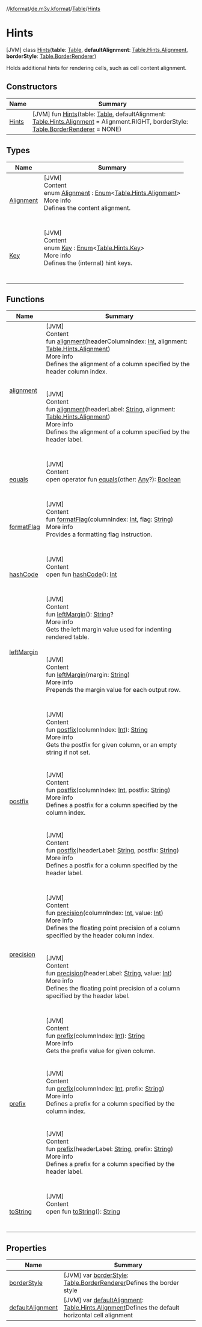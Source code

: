 //[kformat](../../../index.md)/[de.m3y.kformat](../../index.md)/[Table](../index.md)/[Hints](index.md)



# Hints  
 [JVM] class [Hints](index.md)(**table**: [Table](../index.md), **defaultAlignment**: [Table.Hints.Alignment](-alignment/index.md), **borderStyle**: [Table.BorderRenderer](../-border-renderer/index.md))

Holds additional hints for rendering cells, such as cell content alignment.

   


## Constructors  
  
|  Name|  Summary| 
|---|---|
| <a name="de.m3y.kformat/Table.Hints/Hints/#de.m3y.kformat.Table#de.m3y.kformat.Table.Hints.Alignment#de.m3y.kformat.Table.BorderRenderer/PointingToDeclaration/"></a>[Hints](-hints.md)| <a name="de.m3y.kformat/Table.Hints/Hints/#de.m3y.kformat.Table#de.m3y.kformat.Table.Hints.Alignment#de.m3y.kformat.Table.BorderRenderer/PointingToDeclaration/"></a> [JVM] fun [Hints](-hints.md)(table: [Table](../index.md), defaultAlignment: [Table.Hints.Alignment](-alignment/index.md) = Alignment.RIGHT, borderStyle: [Table.BorderRenderer](../-border-renderer/index.md) = NONE)   <br>


## Types  
  
|  Name|  Summary| 
|---|---|
| <a name="de.m3y.kformat/Table.Hints.Alignment///PointingToDeclaration/"></a>[Alignment](-alignment/index.md)| <a name="de.m3y.kformat/Table.Hints.Alignment///PointingToDeclaration/"></a>[JVM]  <br>Content  <br>enum [Alignment](-alignment/index.md) : [Enum](https://kotlinlang.org/api/latest/jvm/stdlib/kotlin/-enum/index.html)<[Table.Hints.Alignment](-alignment/index.md)>   <br>More info  <br>Defines the content alignment.  <br><br><br>
| <a name="de.m3y.kformat/Table.Hints.Key///PointingToDeclaration/"></a>[Key](-key/index.md)| <a name="de.m3y.kformat/Table.Hints.Key///PointingToDeclaration/"></a>[JVM]  <br>Content  <br>enum [Key](-key/index.md) : [Enum](https://kotlinlang.org/api/latest/jvm/stdlib/kotlin/-enum/index.html)<[Table.Hints.Key](-key/index.md)>   <br>More info  <br>Defines the (internal) hint keys.  <br><br><br>


## Functions  
  
|  Name|  Summary| 
|---|---|
| <a name="de.m3y.kformat/Table.Hints/alignment/#kotlin.Int#de.m3y.kformat.Table.Hints.Alignment/PointingToDeclaration/"></a>[alignment](alignment.md)| <a name="de.m3y.kformat/Table.Hints/alignment/#kotlin.Int#de.m3y.kformat.Table.Hints.Alignment/PointingToDeclaration/"></a>[JVM]  <br>Content  <br>fun [alignment](alignment.md)(headerColumnIndex: [Int](https://kotlinlang.org/api/latest/jvm/stdlib/kotlin/-int/index.html), alignment: [Table.Hints.Alignment](-alignment/index.md))  <br>More info  <br>Defines the alignment of a column specified by the header column index.  <br><br><br>[JVM]  <br>Content  <br>fun [alignment](alignment.md)(headerLabel: [String](https://kotlinlang.org/api/latest/jvm/stdlib/kotlin/-string/index.html), alignment: [Table.Hints.Alignment](-alignment/index.md))  <br>More info  <br>Defines the alignment of a column specified by the header label.  <br><br><br>
| <a name="kotlin/Any/equals/#kotlin.Any?/PointingToDeclaration/"></a>[equals](index.md#%5Bkotlin%2FAny%2Fequals%2F%23kotlin.Any%3F%2FPointingToDeclaration%2F%5D%2FFunctions%2F-627416167)| <a name="kotlin/Any/equals/#kotlin.Any?/PointingToDeclaration/"></a>[JVM]  <br>Content  <br>open operator fun [equals](index.md#%5Bkotlin%2FAny%2Fequals%2F%23kotlin.Any%3F%2FPointingToDeclaration%2F%5D%2FFunctions%2F-627416167)(other: [Any](https://kotlinlang.org/api/latest/jvm/stdlib/kotlin/-any/index.html)?): [Boolean](https://kotlinlang.org/api/latest/jvm/stdlib/kotlin/-boolean/index.html)  <br><br><br>
| <a name="de.m3y.kformat/Table.Hints/formatFlag/#kotlin.Int#kotlin.String/PointingToDeclaration/"></a>[formatFlag](format-flag.md)| <a name="de.m3y.kformat/Table.Hints/formatFlag/#kotlin.Int#kotlin.String/PointingToDeclaration/"></a>[JVM]  <br>Content  <br>fun [formatFlag](format-flag.md)(columnIndex: [Int](https://kotlinlang.org/api/latest/jvm/stdlib/kotlin/-int/index.html), flag: [String](https://kotlinlang.org/api/latest/jvm/stdlib/kotlin/-string/index.html))  <br>More info  <br>Provides a formatting flag instruction.  <br><br><br>
| <a name="kotlin/Any/hashCode/#/PointingToDeclaration/"></a>[hashCode](index.md#%5Bkotlin%2FAny%2FhashCode%2F%23%2FPointingToDeclaration%2F%5D%2FFunctions%2F-627416167)| <a name="kotlin/Any/hashCode/#/PointingToDeclaration/"></a>[JVM]  <br>Content  <br>open fun [hashCode](index.md#%5Bkotlin%2FAny%2FhashCode%2F%23%2FPointingToDeclaration%2F%5D%2FFunctions%2F-627416167)(): [Int](https://kotlinlang.org/api/latest/jvm/stdlib/kotlin/-int/index.html)  <br><br><br>
| <a name="de.m3y.kformat/Table.Hints/leftMargin/#/PointingToDeclaration/"></a>[leftMargin](left-margin.md)| <a name="de.m3y.kformat/Table.Hints/leftMargin/#/PointingToDeclaration/"></a>[JVM]  <br>Content  <br>fun [leftMargin](left-margin.md)(): [String](https://kotlinlang.org/api/latest/jvm/stdlib/kotlin/-string/index.html)?  <br>More info  <br>Gets the left margin value used for indenting rendered table.  <br><br><br>[JVM]  <br>Content  <br>fun [leftMargin](left-margin.md)(margin: [String](https://kotlinlang.org/api/latest/jvm/stdlib/kotlin/-string/index.html))  <br>More info  <br>Prepends the margin value for each output row.  <br><br><br>
| <a name="de.m3y.kformat/Table.Hints/postfix/#kotlin.Int/PointingToDeclaration/"></a>[postfix](postfix.md)| <a name="de.m3y.kformat/Table.Hints/postfix/#kotlin.Int/PointingToDeclaration/"></a>[JVM]  <br>Content  <br>fun [postfix](postfix.md)(columnIndex: [Int](https://kotlinlang.org/api/latest/jvm/stdlib/kotlin/-int/index.html)): [String](https://kotlinlang.org/api/latest/jvm/stdlib/kotlin/-string/index.html)  <br>More info  <br>Gets the postfix for given column, or an empty string if not set.  <br><br><br>[JVM]  <br>Content  <br>fun [postfix](postfix.md)(columnIndex: [Int](https://kotlinlang.org/api/latest/jvm/stdlib/kotlin/-int/index.html), postfix: [String](https://kotlinlang.org/api/latest/jvm/stdlib/kotlin/-string/index.html))  <br>More info  <br>Defines a postfix for a column specified by the column index.  <br><br><br>[JVM]  <br>Content  <br>fun [postfix](postfix.md)(headerLabel: [String](https://kotlinlang.org/api/latest/jvm/stdlib/kotlin/-string/index.html), postfix: [String](https://kotlinlang.org/api/latest/jvm/stdlib/kotlin/-string/index.html))  <br>More info  <br>Defines a postfix for a column specified by the header label.  <br><br><br>
| <a name="de.m3y.kformat/Table.Hints/precision/#kotlin.Int#kotlin.Int/PointingToDeclaration/"></a>[precision](precision.md)| <a name="de.m3y.kformat/Table.Hints/precision/#kotlin.Int#kotlin.Int/PointingToDeclaration/"></a>[JVM]  <br>Content  <br>fun [precision](precision.md)(columnIndex: [Int](https://kotlinlang.org/api/latest/jvm/stdlib/kotlin/-int/index.html), value: [Int](https://kotlinlang.org/api/latest/jvm/stdlib/kotlin/-int/index.html))  <br>More info  <br>Defines the floating point precision of a column specified by the header column index.  <br><br><br>[JVM]  <br>Content  <br>fun [precision](precision.md)(headerLabel: [String](https://kotlinlang.org/api/latest/jvm/stdlib/kotlin/-string/index.html), value: [Int](https://kotlinlang.org/api/latest/jvm/stdlib/kotlin/-int/index.html))  <br>More info  <br>Defines the floating point precision of a column specified by the header label.  <br><br><br>
| <a name="de.m3y.kformat/Table.Hints/prefix/#kotlin.Int/PointingToDeclaration/"></a>[prefix](prefix.md)| <a name="de.m3y.kformat/Table.Hints/prefix/#kotlin.Int/PointingToDeclaration/"></a>[JVM]  <br>Content  <br>fun [prefix](prefix.md)(columnIndex: [Int](https://kotlinlang.org/api/latest/jvm/stdlib/kotlin/-int/index.html)): [String](https://kotlinlang.org/api/latest/jvm/stdlib/kotlin/-string/index.html)  <br>More info  <br>Gets the prefix value for given column.  <br><br><br>[JVM]  <br>Content  <br>fun [prefix](prefix.md)(columnIndex: [Int](https://kotlinlang.org/api/latest/jvm/stdlib/kotlin/-int/index.html), prefix: [String](https://kotlinlang.org/api/latest/jvm/stdlib/kotlin/-string/index.html))  <br>More info  <br>Defines a prefix for a column specified by the column index.  <br><br><br>[JVM]  <br>Content  <br>fun [prefix](prefix.md)(headerLabel: [String](https://kotlinlang.org/api/latest/jvm/stdlib/kotlin/-string/index.html), prefix: [String](https://kotlinlang.org/api/latest/jvm/stdlib/kotlin/-string/index.html))  <br>More info  <br>Defines a prefix for a column specified by the header label.  <br><br><br>
| <a name="kotlin/Any/toString/#/PointingToDeclaration/"></a>[toString](index.md#%5Bkotlin%2FAny%2FtoString%2F%23%2FPointingToDeclaration%2F%5D%2FFunctions%2F-627416167)| <a name="kotlin/Any/toString/#/PointingToDeclaration/"></a>[JVM]  <br>Content  <br>open fun [toString](index.md#%5Bkotlin%2FAny%2FtoString%2F%23%2FPointingToDeclaration%2F%5D%2FFunctions%2F-627416167)(): [String](https://kotlinlang.org/api/latest/jvm/stdlib/kotlin/-string/index.html)  <br><br><br>


## Properties  
  
|  Name|  Summary| 
|---|---|
| <a name="de.m3y.kformat/Table.Hints/borderStyle/#/PointingToDeclaration/"></a>[borderStyle](border-style.md)| <a name="de.m3y.kformat/Table.Hints/borderStyle/#/PointingToDeclaration/"></a> [JVM] var [borderStyle](border-style.md): [Table.BorderRenderer](../-border-renderer/index.md)Defines the border style   <br>
| <a name="de.m3y.kformat/Table.Hints/defaultAlignment/#/PointingToDeclaration/"></a>[defaultAlignment](default-alignment.md)| <a name="de.m3y.kformat/Table.Hints/defaultAlignment/#/PointingToDeclaration/"></a> [JVM] var [defaultAlignment](default-alignment.md): [Table.Hints.Alignment](-alignment/index.md)Defines the default horizontal cell alignment   <br>

